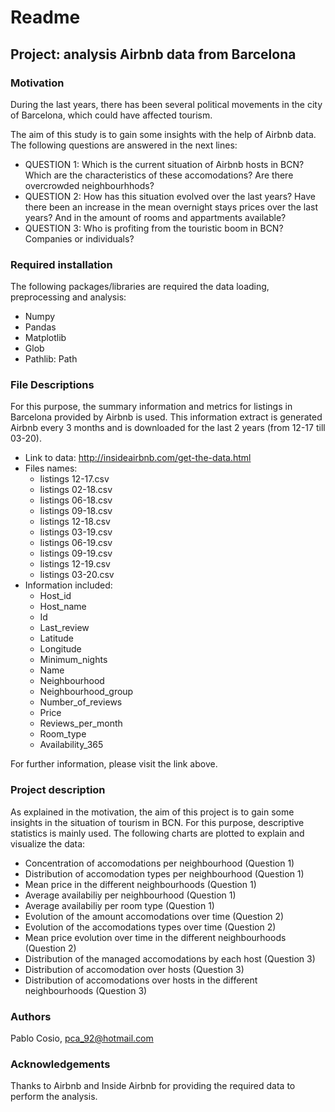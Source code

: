 # Readme

## Project: analysis Airbnb data from Barcelona

### Motivation

During the last years, there has been several political movements in the city of Barcelona, which could have affected tourism.

The aim of this study is to gain some insights with the help of Airbnb data. The following questions are answered in the next lines:

- QUESTION 1: Which is the current situation of Airbnb hosts in BCN? Which are the characteristics of these accomodations? Are there overcrowded neighbourhhods?
- QUESTION 2: How has this situation evolved over the last years? Have there been an increase in the mean overnight stays prices over the last years? And in the amount of rooms and appartments available?
- QUESTION 3: Who is profiting from the touristic boom in BCN? Companies or individuals?

   
### Required installation

The following packages/libraries are required the data loading, preprocessing and analysis:

- Numpy
- Pandas
- Matplotlib
- Glob
- Pathlib: Path


### File Descriptions

For this purpose, the summary information and metrics for listings in Barcelona provided by Airbnb is used. This information extract is generated Airbnb every 3 months and is downloaded for the last 2 years (from 12-17 till 03-20).

- Link to data: http://insideairbnb.com/get-the-data.html
- Files names:
    - listings 12-17.csv
    - listings 02-18.csv
    - listings 06-18.csv
    - listings 09-18.csv
    - listings 12-18.csv
    - listings 03-19.csv
    - listings 06-19.csv
    - listings 09-19.csv
    - listings 12-19.csv
    - listings 03-20.csv
- Information included:
    - Host_id
    - Host_name
    - Id
    - Last_review
    - Latitude
    - Longitude
    - Minimum_nights
    - Name
    - Neighbourhood
    - Neighbourhood_group
    - Number_of_reviews
    - Price
    - Reviews_per_month
    - Room_type
    - Availability_365

For further information, please visit the link above.

### Project description

As explained in the motivation, the aim of this project is to gain some insights in the situation of tourism in BCN. For this purpose, descriptive statistics is mainly used. The following charts are plotted to explain and visualize the data:

- Concentration of accomodations per neighbourhood (Question 1)
- Distribution of accomodation types per neighbourhood (Question 1)
- Mean price in the different neighbourhoods (Question 1)
- Average availabiliy per neighbourhood (Question 1)
- Average availabiliy per room type (Question 1)
- Evolution of the amount accomodations over time (Question 2)
- Evolution of the accomodations types over time (Question 2)
- Mean price evolution over time in the different neighbourhoods (Question 2)
- Distribution of the managed accomodations by each host (Question 3)
- Distribution of accomodation over hosts (Question 3)
- Distribution of accomodations over hosts in the different neighbourhoods (Question 3)

### Authors

Pablo Cosio, pca_92@hotmail.com

### Acknowledgements

Thanks to Airbnb and Inside Airbnb for providing the required data to perform the analysis.


```python

```
